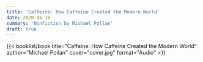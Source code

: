 ```yaml
---
title: 'Caffeine: How Caffeine Created the Modern World'
date: 2020-06-18
summary: 'Nonfiction by Michael Pollan'
draft: true
---
```


{{< booklist/book
title="Caffeine: How Caffeine Created the Modern World"
author="Michael Pollan"
cover="cover.jpg"
format="Audio" >}}
